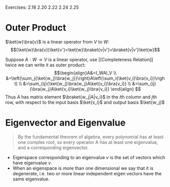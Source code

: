Exercises:
2.18
2.20
2.22
2.24
2.25


# Outer Product
$\ket{w}\bra{v}$ is a linear operator from $V$ to $W$:
$$(\ket{w}\bra{v})\ket{v'}=\ket{w}\braket{v|v'}=\braket{v|v'}\ket{w}$$

Suppose $A:W\rightarrow V$ is a linear operator, use [[Completeness Relation]] twice we can write it as outer product:
$$\begin{align}A&=I_WAI_V \\
			    &=\left(\sum_j{\ket{w_j}\bra{w_j}}\right)A\left(\sum_i{\ket{v_i}\bra{v_i}}\right) \\
	    &=\sum_{ij}{\ket{w_j}\bra{w_j}A\ket{v_i}\bra{v_i}} \\
		&=\sum_{ij}{\bra{w_j}A\ket{v_i}\ket{w_j}\bra{v_i}}
  \end{align}
$$
Thus $A$ has matrix element $\braket{w_j|A|v_i}$ in the $i$th column and $j$th row, with respect to the input basis $\ket{v_i}$ and output basis $\ket{w_j}$

# Eigenvector and Eigenvalue
> By the fundamental theorem of algebra, every polynomial has at least one complex root, so every operator A has at least one eigenvalue, and a corresponding eigenvector.

- Eigenspace corresponding to an eigenvalue $v$ is the set of vectors which have eigenvalue $v$.
- When an eigenspace is more than one dimensional we say that it is degenerate, i.e. two or more linear independent eigen vectors have the same eigenvalue.
